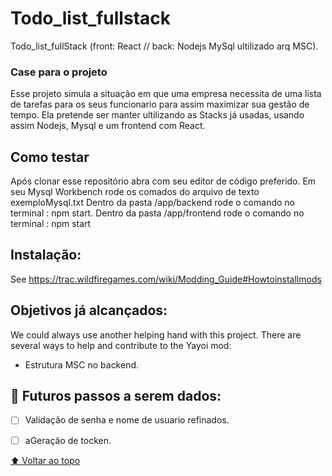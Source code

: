 # Todo_list_fullstack

Todo_list_fullStack (front: React // back: Nodejs MySql ultilizado arq MSC).


### Case para o projeto

Esse projeto simula a situação em que uma empresa necessita de uma lista de tarefas para os seus funcionario para assim maximizar sua gestão de tempo.
Ela pretende ser manter ultilizando as Stacks já usadas, usando assim Nodejs, Mysql e um frontend com React.

## Como testar

Após clonar esse repositório abra com seu editor de código preferido.
Em seu Mysql Workbench rode os comados do arquivo de texto exemploMysql.txt
Dentro da pasta /app/backend rode o comando no terminal : npm start.
Dentro da pasta /app/frontend rode o comando no terminal : npm start

## Instalação:

See https://trac.wildfiregames.com/wiki/Modding_Guide#Howtoinstallmods

## Objetivos já alcançados:

We could always use another helping hand with this project. There are several ways to help and contribute to the Yayoi mod:

- Estrutura MSC no backend.


## 🤝 Futuros passos a serem dados:

 - [ ] Validação de senha e nome de usuario refinados.
 - [ ] aGeração de tocken.


[⬆ Voltar ao topo](#nome-do-projeto)<br>